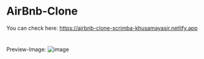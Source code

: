 # AirBnb-Clone

You can check here: https://airbnb-clone-scrimba-khusamayasir.netlify.app

#
Preview-Image:  ![image](https://user-images.githubusercontent.com/66178232/165744744-53906c1b-4ac7-4f4d-b676-2de30727847e.png)

